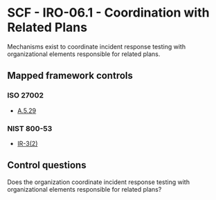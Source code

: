 # SCF - IRO-06.1 - Coordination with Related Plans
Mechanisms exist to coordinate incident response testing with organizational elements responsible for related plans. 
## Mapped framework controls
### ISO 27002
- [A.5.29](../iso27002/a-5.md#a529)
  
### NIST 800-53
- [IR-3(2)](../nist80053/ir-3-2.md)
  
## Control questions
Does the organization coordinate incident response testing with organizational elements responsible for related plans? 
  